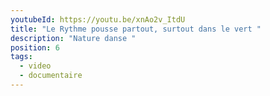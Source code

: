 ```yaml
---
youtubeId: https://youtu.be/xnAo2v_ItdU
title: "Le Rythme pousse partout, surtout dans le vert "
description: "Nature danse "
position: 6
tags:
  - video
  - documentaire
---
```

